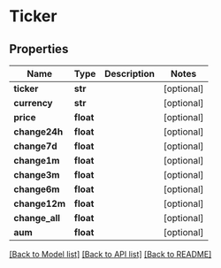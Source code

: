 # Ticker

## Properties
Name | Type | Description | Notes
------------ | ------------- | ------------- | -------------
**ticker** | **str** |  | [optional] 
**currency** | **str** |  | [optional] 
**price** | **float** |  | [optional] 
**change24h** | **float** |  | [optional] 
**change7d** | **float** |  | [optional] 
**change1m** | **float** |  | [optional] 
**change3m** | **float** |  | [optional] 
**change6m** | **float** |  | [optional] 
**change12m** | **float** |  | [optional] 
**change_all** | **float** |  | [optional] 
**aum** | **float** |  | [optional] 

[[Back to Model list]](../README.md#documentation-for-models) [[Back to API list]](../README.md#documentation-for-api-endpoints) [[Back to README]](../README.md)

